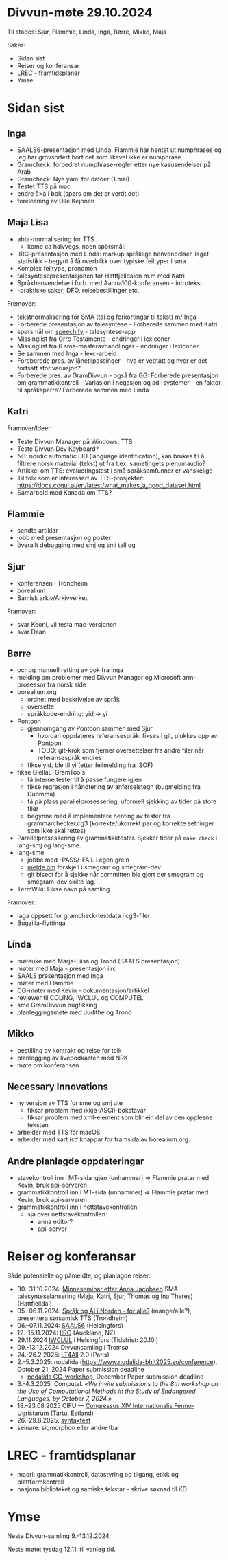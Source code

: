 # Divvun-møte 29.10.2024

Til stades: Sjur, Flammie, Linda, Inga, Børre, Mikko, Maja

Saker:

- Sidan sist
- Reiser og konferansar
- LREC - framtidsplaner
- Ymse

# Sidan sist

## Inga

- SAALS6-presentasjon med Linda: Flammie har hentet ut numphrases og jeg har grovsortert bort det som likevel ikke er numphrase
- Gramcheck: forbedret numphrase-regler etter nye kasusendelser på Arab
- Gramcheck: Nye yaml for datoer (1.mai)
- Testet TTS på mac
- endre å>á i bok (spørs om det er verdt det)
- forelesning av Olle Kejonen

## Maja Lisa

- abbr-normalisering for TTS
    - kome ca halvvegs, noen spörsmål:
- IIRC-presentasjon med Linda: markup,språklige henvendelser, laget statistikk - begynt å få overblikk over typiske feiltyper i sma
- Komplex feiltype, pronomen
- talesyntesepresentasjonen for Hattfjelldalen m.m med Katri
- Språkhenvendelse i forb. med Aanna100-konferansen - introtekst
- -praktiske saker; DFÖ, reisebestillinger etc.

Fremover:
 
- tekstnormalisering for SMA (tal og forkortingar til tekst) m/ Inga 
- Forberede presentasjon av talesyntese -  Forberede sammen med Katri
- spørsmål om [speechify](https://speechify.com) - talesyntese-app
- Missinglist fra Orre Testamente  - endringer i lexiconer
- Missinglist fra 6 sma-masteravhandlinger - endringer i lexiconer
- Se sammen med Inga - lexc-arbeid
- Foreberede pres. av lånetilpassinger - hva er vedtatt og hvor er det fortsatt stor variasjon? 
- Forberede pres. av GramDivvun - også fra GG: Forberede presentasjon om grammatikkontroll - Variasjon i negasjon og adj-systemer - en faktor til språksperre? Forberede sammen med Linda

## Katri

Framover/Ideer:

- Teste Divvun Manager på Windows, TTS
- Teste Divvun Dev Keyboard?
- NB: nordic automatic LID (language
  identification), kan brukes til å filtrere norsk
  material (tekst) ut fra t.ex. sametingets
  plenumaudio?
- Artikkel om TTS: evalueringstest i små språksamfunner er vanskelige
- Til folk som er interessert av TTS-prosjekter: <https://docs.coqui.ai/en/latest/what_makes_a_good_dataset.html>
- Samarbeid med Kanada om TTS?

## Flammie

- sendte artiklar
- jobb med presentasjon og poster
- överallt debugging med smj og smi tall og 

## Sjur

- konferansen i Trondheim
- borealium
- Samisk arkiv/Arkivverket

Framover:
- svar Keoni, vil testa mac-versjonen
- svar Daan

## Børre

- ocr og manuell retting av bok fra Inga
- melding om problemer med Divvun Manager og Microsoft arm-prosessor fra norsk side
- borealium.org
  - ordnet med beskrivelse av språk
  - oversette
  - språkkode-endring: yid -> yi
- Pontoon
  - gjennomgang av Pontoon sammen med Sjur
    - hvordan oppdateres referansespråk: fikses i git, plukkes opp av Pontoon
    - TODO: git-krok som fjerner oversettelser fra andre filer når referansespråk endres
  - fikse yid, ble til yi (etter feilmelding fra ISOF)
- fikse GiellaLTGramTools
  - få interne tester til å passe fungere igjen
  - fikse regresjon i håndtering av anførselstegn (bugmelding fra Duommá)
  - få på plass parallelprosessering, uformell sjekking av tider på store filer
  - begynne med å implementere henting av tester fra grammarchecker.cg3 (korrekte/ukorrekt par og korrekte setninger som ikke skal rettes)
- Parallelprosessering av grammatikktester. Sjekker tider på `make check` i lang-smj og lang-sme.
- lang-sme
  - jobbe med -PASS/-FAIL i egen grein
  - [melde om](https://github.com/giellalt/lang-sme/issues/464) forskjell i smegram og smegram-dev
  - git bisect for å sjekke når committen ble gjort der smegram og smegram-dev skilte lag.
- TermWiki: Fikse navn på samling

Framover:

- laga oppsett for gramcheck-testdata i cg3-filer
- Bugzilla-flyttinga

## Linda

- møteuke med Marja-Liisa og Trond (SAALS presentasjon)
- møter med Maja - presentasjon iirc
- SAALS presentasjon med Inga
- møter med Flammie
- CG-møter med Kevin - dokumentasjon/artikkel
- reviewer til COLING, IWCLUL og COMPUTEL
- sme GramDivvun bugfiksing
- planleggingsmøte med Judithe og Trond

## Mikko

- bestilling av kontrakt og reise for tolk
- planlegging av livepodkasten med NRK
- møte om konferansen

## Necessary Innovations

- ny versjon av TTS for sme og smj ute
    - fiksar problem med ikkje-ASCII-bokstavar
    - fiksar problem med xml-element som blir ein del av den opplesne teksten
- arbeider med TTS for macOS
- arbeider med kart istf knappar for framsida av borealium.org

## Andre planlagde oppdateringar

- stavekontroll inn i MT-sida igjen (unhammer) => Flammie pratar med Kevin, bruk api-serveren
- grammatikkontroll inn i MT-sida (unhammer) => Flammie pratar med Kevin, bruk api-serveren
- grammatikkontroll inn i nettstavekontrollen
    - sjå over nettstavekontrollen:
        - anna editor?
        - api-server

# Reiser og konferansar

Både potensielle og påmeldte, og planlagde reiser:

- 30.-31.10.2024: [Minneseminar etter Anna Jacobsen](https://sijtijarnge.no/nb/aanna-100-konferanse-anna-jacobsen-mojhtesasse/)
  SMA-talesynteselansering (Maja, Katri, Sjur, Thomas og Ina Theres) (Hattfjelldal)
- 05.-06.11.2024: [Språk og AI i Norden - for alle?](https://www.ntnu.edu/norwai/sprak-og-ai-i-norden) (mange/alle?), presentera sørsamisk TTS (Trondheim)
- 06.–07.11.2024: [SAALS6](https://blogs.helsinki.fi/saals62024/) (Helsingfors)
- 12.-15.11.2024: [IIRC](https://www.iirc.ac.nz/) (Auckland, NZ)
- 29.11.2024 [IWCLUL](https://acl-sigur.github.io/iwclul2024.html) i Helsingfors (Tidsfrist: 20.10.)
- 09.-13.12.2024 Divvunsamling i Tromsø
- 24.-26.2.2025: [LT4All](https://www.lt4all2025.eu/) 2.0 (Paris)
- 2.–5.3.2025: nodalida (https://www.nodalida-bhlt2025.eu/conference), October 21, 2024      Paper submission deadline
    - [nodalida CG-workshop](https://divvungiellatekno.github.io/giellalt.uit.no/events/2025-cg/), December Paper submission deadline
- 3.-4.3.2025: Computel. _«We invite submissions to the 8th workshop on the Use of Computational Methods in the Study of Endangered Languages, by October 7, 2024.»_
- 18.–23.08.2025 CIFU — [Congressus XIV Internationalis Fenno-Ugristarum](https://cifu14.ut.ee/symposium-b12/) (Tartu, Estland)
- 26.-29.8.2025: [syntaxfest](https://syntaxfest.github.io/syntaxfest25/)
- seinare: sigmorphon eller andre tba


# LREC - framtidsplanar

- maori: grammatikkontroll, datastyring og tilgang, etikk og plattformkontroll
- nasjonalbiblioteket og samiske tekstar - skrive søknad til KD

# Ymse

Neste Divvun-samling 9.-13.12.2024.

Neste møte: tysdag 12.11. til vanleg tid.
